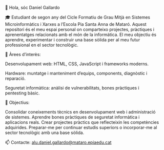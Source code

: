 👋 Hola, sóc Daniel Gallardo

🎓 Estudiant de segon any del Cicle Formatiu de Grau Mitjà en Sistemes Microinformàtics i Xarxes a l’Escola Pia Santa Anna de Mataró.
Aquest repositori és el meu espai personal on comparteixo projectes, pràctiques i aprenentatges relacionats amb el món de la informàtica. El meu objectiu és aprendre, experimentar i construir una base sòlida per al meu futur professional en el sector tecnològic.

📌 Àrees d’interès:

Desenvolupament web: HTML, CSS, JavaScript i frameworks moderns.

Hardware: muntatge i manteniment d’equips, components, diagnòstic i reparació.

Seguretat informàtica: anàlisi de vulnerabilitats, bones pràctiques i pentesting bàsic.

🎯 Objectius:

Consolidar coneixements tècnics en desenvolupament web i administració de sistemes.
Aprendre bones pràctiques de seguretat informàtica i aplicacions reals.
Crear projectes pràctics que reflecteixin les competències adquirides.
Preparar-me per continuar estudis superiors o incorporar-me al sector tecnològic amb una base sòlida.

📫 Contacte: alu.daniel.gallardo@mataro.epiaedu.cat

